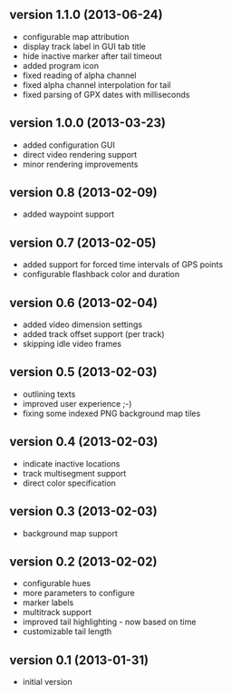 version 1.1.0 (2013-06-24)
--------------------------
* configurable map attribution
* display track label in GUI tab title
* hide inactive marker after tail timeout
* added program icon
* fixed reading of alpha channel
* fixed alpha channel interpolation for tail
* fixed parsing of GPX dates with milliseconds

version 1.0.0 (2013-03-23)
-------------------------- 
* added configuration GUI
* direct video rendering support
* minor rendering improvements

version 0.8 (2013-02-09)
------------------------ 
* added waypoint support

version 0.7 (2013-02-05)
------------------------
* added support for forced time intervals of GPS points
* configurable flashback color and duration

version 0.6 (2013-02-04)
------------------------
* added video dimension settings
* added track offset support (per track)
* skipping idle video frames

version 0.5 (2013-02-03)
------------------------
* outlining texts
* improved user experience ;-)
* fixing some indexed PNG background map tiles

version 0.4 (2013-02-03)
------------------------
* indicate inactive locations
* track multisegment support
* direct color specification

version 0.3 (2013-02-03)
------------------------
* background map support

version 0.2 (2013-02-02)
------------------------
* configurable hues
* more parameters to configure
* marker labels
* multitrack support
* improved tail highlighting - now based on time
* customizable tail length

version 0.1 (2013-01-31)
------------------------
* initial version


